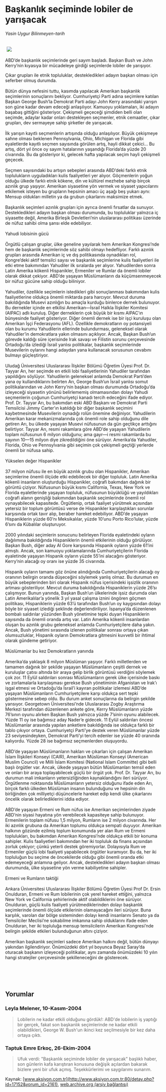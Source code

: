 # Başkanlık seçiminde lobiler de yarışacak

*Yasin Uygur Bilinmeyen-tarih*

<div>
 <font>
  <img border="0" height="1" src="/web/20050122213215im_/http://www.aksiyon.com.tr/images/blank.gif"/>
 </font>
 <font class="content">
  <p>
   <img border="0" hspace="5" src="http://web.archive.org/web/20050122213215im_/http://www.aksiyon.com.tr/resim/516/62.jpg" vspace="5"/>
  </p>
 </font>
 <font class="content">
  ABD’de başkanlık seçimlerinde geri sayım başladı. Başkan Bush ve John Kerry’nin kıyasıya bir mücadeleye girdiği seçimlerde lobiler de yarışıyor.
 </font>
 <br/>
 <p>
  <font class="content">
   Çıkar grupları ile etnik topluluklar, destekledikleri adayın başkan olması için seferber olmuş durumda.
   <br>
    <br>
     Bütün dünya nefesini tuttu, kasımda yapılacak Amerikan başkanlık seçimlerinin sonuçlarını bekliyor. Cumhuriyetçi Parti adına seçimlere katılan Başkan George Bush’la Demokrat Parti adayı John Kerry arasındaki yarışın son güne kadar devam edeceği anlaşılıyor. Kamuoyu yoklamaları, iki adayın başabaş gittiğini gösteriyor. Çekişmeli geçeceği şimdiden belli olan seçimde, adaylar kadar onları destekleyen seçmenler, etnik cemaatler, çıkar grupları, dev sermayeye sahip şirketler de yarışacak.
     <br>
      <br>
       İlk yarışın kayıtlı seçmenlerin artışında olduğu anlaşılıyor. Büyük çekişmeye sahne olması beklenen Pennsylvania, Ohio, Michigan ve Florida gibi eyaletlerde kayıtlı seçmen sayısında görülen artış, hayli dikkat çekici... Bu artış, dört yıl önce oy sayım hatalarının yaşandığı Florida’da yüzde 20 civarında. Bu da gösteriyor ki, gelecek hafta yapılacak seçim hayli çekişmeli geçecek.
       <br/>
       <br/>
       Seçmen sayısındaki bu artışın sebepleri arasında ABD’deki farklı etnik toplulukların uyguladıkları kulis faaliyetleri yer alıyor. Göçmenlerin yoğun olduğu ülkede farklı etnik kökene, din ve kültürel mezhebe sahip birçok azınlık grup yaşıyor. Amerikan siyasetine yön vermek ve siyaset yapıcılarını etkilemek isteyen bu grupların hepsinin amacı üç aşağı beş yukarı aynı: Mensup oldukları milletin ya da grubun çıkarlarını maksimize etmek.
       <br/>
       <br/>
       Başkanlık seçimleri azınlık grupları için ayrıca önemli fırsatlar da sunuyor. Destekledikleri adayın başkan olması durumunda, bu topluluklar yalnızca iç siyasette değil, Amerika Birleşik Devletleri’nin uluslararası politikası üzerinde de nüfuz sahibi olma şansı elde edebiliyor.
       <br/>
       <br/>
       Yahudi lobisinin gücü
       <br/>
       <br/>
       Örgütlü çalışan gruplar, ülke geneline yayılarak hem Amerikan Kongresi’nde hem de başkanlık seçimlerinde söz sahibi olmayı hedefliyor. Farklı azınlık grupları arasında Amerikan iç ve dış politikasında oynadıkları rol, Kongre’deki aktif temsilci sayısı ve başkanlık seçimlerine kulis faaliyetleri ile etki etme bakımından Yahudiler ilk sıralarda yer alıyor. Yahudilerden sonra Latin Amerika kökenli Hispanikler, Ermeniler ve Rumlar da önemli lobiler olarak dikkat çekiyor. ABD’de yaşayan Müslümanların da küçümsenmeyecek bir nüfuz gücüne sahip olduğu biliniyor.
       <br/>
       <br/>
       Yahudiler, özellikle seçimlerin istedikleri gibi sonuçlanması bakımından kulis faaliyetlerine oldukça önemli miktarda para harcıyor. Mevcut duruma bakıldığında Musevi azınlığın bu amaçla kurduğu binlerce dernek bulunuyor. Bu dernekler içinde en etkilisi Amerikan—İsrail Halkla İlişkiler Komitesi (AIPAC) adlı kuruluş. Diğer derneklerin çok büyük bir kısmı AIPAC’ın bünyesinde faaliyet gösteriyor. Diğer önemli dernek ise bir işçi kuruluşu olan Amerikan İşçi Federasyonu (AFL). Özellikle demokratların oy potansiyeli olan bu kurumu Yahudilerin ellerinde bulundurması, geleneksel olarak Yahudiler’in demokratlara yakın olmasını açıklıyor. Ancak, Başkan Bush’un görevde kaldığı süre içerisinde Irak savaşı ve Filistin sorunu çerçevesinde Ortadoğu’da izlediği İsrail yanlısı politikalar, başkanlık seçimlerinde Musevilerin oylarını hangi adaydan yana kullanacak sorusunun cevabını bulmayı güçleştiriyor.
       <br/>
       <br/>
       Uludağ Üniversitesi Uluslararası İlişkiler Bölümü Öğretim Üyesi Prof. Dr. Tayyar Arı, her seçimde en etkili lobi faaliyetlerinin Yahudiler tarafından yapıldığını söylüyor. Yahudilerin geleneksel anlamda Demokrat Parti’den yana oy kullandıklarını belirten Arı, George Bush’un İsrail yanlısı somut politikalarından ve John Kerry’nin başkan olması durumunda Ortadoğu’da izleyeceği siyasetin yönünü belirlememiş olmamasından dolayı Yahudi seçmenlerin çoğunun Cumhuriyetçi kanadı tercih edeceğini ifade ediyor. Prof. Dr. Tayyar Arı, bu bakımdan eski ABD Başkanı ve Demokrat Parti Temsilcisi Jimmy Carter’ın katıldığı bir diğer başkanlık seçimini kaybetmesinde Musevilerin oynadığı rolün önemine değiniyor. Yahudilerin Amerikan karar mekanizmalarında çok önemli role sahip olduğunu dile getiren Arı, bu ülkede yaşayan Musevi nüfusunun da gün geçtikçe arttığını belirtiyor. Tayyar Arı, resmi rakamlara göre ABD’de yaşayan Yahudilerin toplam nüfusunun 6 milyon olduğunu; ama gayr—i resmi rakamlarda bu sayının 10—15 milyon diye zikredildiğini öne sürüyor. Amerika’da Yahudiler, Florida, Ohio ve Pennsylvania gibi seçimin çok çekişmeli geçtiği yerlerde önemli bir nüfusa sahip.
       <br/>
       <br/>
       Yükselen değer Hispanikler
       <br/>
       <br/>
       37 milyon nüfusu ile en büyük azınlık grubu olan Hispanikler, Amerikan seçimlerine önemli ölçüde etki edebilecek bir diğer topluluk. Latin Amerika kökenli insanların oluşturduğu Hispanikler, coğrafi bakımdan dağınık bir görüntü çiziyor. Nüfusunun büyük kısmı California, Texas, New York ve Florida eyaletlerinde yaşayan topluluk, nüfusunun büyüklüğü ve yayıldıkları coğrafi alanın genişliği bakımından başkanlık seçimlerinde önemli rol oynayabilecek kapasitede. Örgütlenip, ortak faaliyet yürütmek açısından yetersiz bir toplum görüntüsü verse de Hispanikler karşılaştıkları sorunlar karşısında ortak tavır alıp, beraber hareket edebiliyor. ABD’de yaşayan Hispaniklerin yüzde 60’nı Meksikalılar, yüzde 10’unu Porto Rico’lular, yüzde 6’sını da Kübalılar oluşturuyor.
       <br/>
       <br/>
       2000 yılındaki seçimlerin sonucunu belirleyen Florida eyaletindeki oyların dağılımına bakıldığında Hispaniklerin önemli etkilerinin olduğu görülüyor. Başkan Bush, diğer aday Al Gore karşısında Hispanik oyların yüzde 61’ini almıştı. Ancak, son kamuoyu yoklamalarında Cumhuriyetçilerin Florida eyaletinde yaşayan Hispanik oyların yüzde 55’ini alacağını gösteriyor. Kerry’nin alacağı oy oranı ise yüzde 35 civarında.
       <br/>
       <br/>
       Hispanik oyların tamamı göz önüne alındığında Cumhuriyetçilerin alacağı oy oranının belirgin oranda düşeceğini söylemek yanlış olmaz. Bu durumun en büyük sebeplerinden biri olarak Hispanik nüfus içerisindeki işsizlik oranının artması gösteriliyor. Mevcut duruma bakıldığında Hispaniklerin yüzde 26’sı çalışmıyor. Bunun yanında, Başkan Bush’un ülkelerinde işsiz durumda olan Latin Amerikalılar’a yönelik 3 yıl yasal çalışma iznini öngören göçmen politikası, Hispaniklerin yüzde 63’ü tarafından Bush’un oy kaygısından dolayı böyle bir siyaset izlediği şeklinde değerlendiriliyor. İspanya’da düzenlenen bombalı saldırılar yüzünden Bush yönetimine tepki duyan Hispaniklerin sayısında da önemli oranda artış var. Latin Amerika kökenli insanlardan oluşan bu azınlık grubu geleneksel anlamda Cumhuriyetçilere daha yakın. Ancak, Bush yönetimi sırasında izlenen politikalar sonrası ortaya çıkan olumsuzluklar, Hispanik oyların Demokratlara gitmesini kuvvetli bir ihtimal olarak gündeme getiriyor.
       <br/>
       <br/>
       Müslümanlar bu kez Demokratların yanında
       <br/>
       <br/>
       Amerika’da yaklaşık 8 milyon Müslüman yaşıyor. Farklı milletlerden ve tamamen dağınık bir şekilde yaşayan Müslümanların çeşitli dernek ve kuruluşlar çatısı altında bir araya gelip birlik görüntüsü verdiğini söylemek çok zor. 11 Eylül saldırıları sonrası Müslümanların gerek ülke içerisinde baskı ve zorlamalarla karşılaşması gerekse Bush yönetiminin Afganistan ve Irak’ı işgal etmesi ve Ortadoğu’da İsrail’i kayıran politikalar izlemesi ABD’de yaşayan Müslümanların Cumhuriyetçilere karşı oldukça sert tepki göstermesine sebep oldu. Bu durum anket sonuçlarına da belirgin şekilde yansıyor. Georgetown Üniversitesi’nde Uluslararası Zogby Araştırma Merkezi tarafından düzenlenen ankete göre, Kerry Müslümanların yüzde 76’sının oyunu alırken Başkan Bush yalnızca yüzde 7’sinin oyunu alabilecek. Yüzde 11 oy ise bağımsız aday Nader’e gidecek. 11 Eylül saldırıları öncesi Müslümanlar arasında yapılan anketlere bakıldığında ise oldukça farklı bir tablo çıkıyor ortaya. Cumhuriyetçi Parti’ye destek veren Müslümanlar yüzde 23 seviyesindeyken, Demokrat Parti’yi tercih edenler ise yüzde 40 oranında kalıyordu. Yüzde 28 ise bağımsız seçmenlerden oluşuyordu.
       <br/>
       <br/>
       ABD’de yaşayan Müslümanların hakları ve çıkarları için çalışan Amerikan İslam İlişkileri Konseyi (CAIR), Amerikan Müslüman Konseyi (American Muslim Council) ve Milli İslam Komitesi (National Islam Committe) gibi belli başlı örgütler var. Ancak, ülkede yaşayan bütün Müslümanları temsil eden ve onları bir araya toplayabilecek güçlü bir örgüt yok. Prof. Dr. Tayyar Arı, bu durumun mali imkanların yetersizliğinden kaynaklandığını ileri sürüyor. Örgütlenme noktasında Müslümanların yetersiz olduğunu ifade eden Arı, birçok farklı ülkeden Müslüman insanın bulunduğunu ve hepsinin din birliğinden çok milliyetçi düşüncelerle hareket edip kendi ülke çıkarlarını öncelik olarak belirlediklerini iddia ediyor.
       <br/>
       <br/>
       ABD’de yaşayan Ermeni ve Rum nüfus ise Amerikan seçimlerinden ziyade ABD’nin siyasi hayatına yön verebilecek kapasiteye sahip bulunuyor. Ermenilerin toplam nüfusu 1,5 milyon, Rumların ise 2 milyon civarında. Her iki azınlık grubuna da Amerikan toplumu oldukça sempati duyuyor. Amerikan halkının gözünde ezilmiş toplum konumunda yer alan Rum ve Ermeni toplulukları, bu bakımdan Amerikan Kongresi’nde oldukça etkili bir konuma sahipler. Kulis faaliyetleri bakımından her iki topluluk da finans açısından zorluk çekiyor; çünkü yeterli destek göremiyorlar. Dolayısıyla Rum ve Ermeniler güçlü lobi faaliyeti yapabilecek örgütler kuramıyor. Bu da, her iki topluluğun bu seçime de öncekilerde olduğu gibi önemli oranda etki edemeyeceği anlamına geliyor. Ancak, destekledikleri adayın başkan olması durumunda, ülke siyasetine yön verme kabiliyetine sahipler.
       <br/>
       <br/>
       Ermeni ve Rumların taktiği
       <br/>
       <br/>
       Ankara Üniversitesi Uluslararası İlişkiler Bölümü Öğretim Üyesi Prof Dr. Ersin Onulduran,  Ermeni ve Rum lobilerinin çok yerel hareket ettiğini, yalnızca New York ve California şehirlerinde aktif olabildiklerini öne sürüyor. Onulduran, güçlü kulis faaliyeti yürütmediklerinden dolayı başkanlık seçimlerinde önemli ölçüde etkilerinin olamayacağını ileri sürüyor. Buna karşılık, varolan dar bölge sisteminden dolayı kendi insanlarını Senato ya da Temsilciler Meclisi’ne sokabilme imkanına sahip olduklarını ifade eden Onulduran, her iki topluluğa mensup temsilcilerin Amerikan Kongresi’nde belirgin şekilde etkileri bulunduğunun altını çiziyor.
       <br/>
       <br/>
       Amerikan başkanlık seçimleri sadece Amerikan halkını değil, bütün dünyayı yakından ilgilendiriyor. Önümüzdeki dört yıl boyunca Beyaz Saray’da oturacak başkanın izleyeceği politikalar, aynı zamanda önümüzdeki 10 yılın hangi stratejiler çerçevesinde şekilleneceğini de gösterecek.
       <br/>
      </br>
     </br>
    </br>
   </br>
  </font>
 </p>
</div>


## Yorumlar

### Leyla Melener, 10-Kasım-2004
> Lobilerin ne kadar etkili olduğunu gördük!: 
> ABD'de lobilerin iş yaptığı bir gerçek, fakat son başkanlık seçimlerinde ne kadar etkili olabildikleri, George W. Bush'un ikinci kez seçilmesiyle bir kez daha ortaya çıktı.

### Taptuk Emre Erkoç, 26-Ekim-2004
> Ufuk verdi: 
> "Başkanlık seçiminde lobiler de yarışacak" başlıklı haber, son günlerin kafa karıştıran konusuna değişik açılardan bakarak bizlere yeni bir ufuk açmış. Teşekkürlerimi ve saygılarımı sunarım.

Kaynak: [www.aksiyon.com.tr](http://www.aksiyon.com.tr:80/detay.php?id=17152&yorum_id=2161), [web.archive.org (arşiv bağlantısı)](http://web.archive.org/web/20050122213215/http://www.aksiyon.com.tr:80/detay.php?id=17152&yorum_id=2161)
